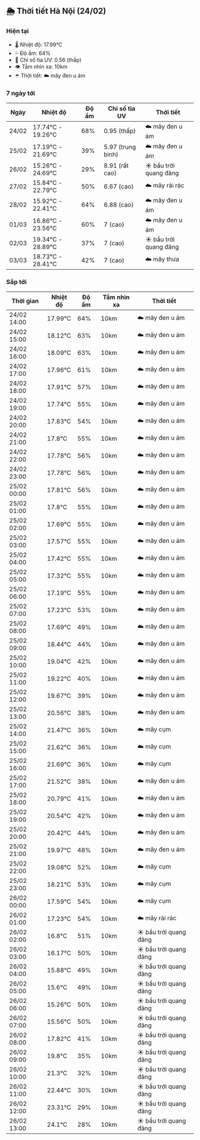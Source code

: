 ## 🌦️ Thời tiết Hà Nội (24/02)

### Hiện tại

- 🌡️ Nhiệt độ: 17.99℃
- 💦 Độ ẩm: 64%
- 🌟 Chỉ số tia UV: 0.56 (thấp)
- 👁️ Tầm nhìn xa: 10km
- ☂️ Thời tiết: ☁️ mây đen u ám

### 7 ngày tới

| Ngày | Nhiệt độ | Độ ẩm | Chỉ số tia UV | Thời tiết |
| --- | --- | --- | --- | --- |
| 24/02 | 17.74℃ - 19.26℃ | 68% | 0.95 (thấp) | ☁️ mây đen u ám |
| 25/02 | 17.19℃ - 21.69℃ | 39% | 5.97 (trung bình) | ☁️ mây đen u ám |
| 26/02 | 15.26℃ - 24.69℃ | 29% | 8.91 (rất cao) | ☀️ bầu trời quang đãng |
| 27/02 | 15.84℃ - 22.79℃ | 50% | 6.67 (cao) | ☁️ mây rải rác |
| 28/02 | 15.92℃ - 22.41℃ | 64% | 6.88 (cao) | ☁️ mây đen u ám |
| 01/03 | 16.86℃ - 23.56℃ | 60% | 7 (cao) | ☁️ mây đen u ám |
| 02/03 | 19.34℃ - 28.89℃ | 37% | 7 (cao) | ☀️ bầu trời quang đãng |
| 03/03 | 18.73℃ - 28.41℃ | 42% | 7 (cao) | ☁️ mây thưa |

### Sắp tới

| Thời gian | Nhiệt độ | Độ ẩm | Tầm nhìn xa | Thời tiết |
| --- | --- | --- | --- | --- |
| 24/02 14:00 | 17.99℃ | 64% | 10km | ☁️ mây đen u ám |
| 24/02 15:00 | 18.12℃ | 63% | 10km | ☁️ mây đen u ám |
| 24/02 16:00 | 18.09℃ | 63% | 10km | ☁️ mây đen u ám |
| 24/02 17:00 | 17.96℃ | 61% | 10km | ☁️ mây đen u ám |
| 24/02 18:00 | 17.91℃ | 57% | 10km | ☁️ mây đen u ám |
| 24/02 19:00 | 17.74℃ | 55% | 10km | ☁️ mây đen u ám |
| 24/02 20:00 | 17.83℃ | 54% | 10km | ☁️ mây đen u ám |
| 24/02 21:00 | 17.8℃ | 55% | 10km | ☁️ mây đen u ám |
| 24/02 22:00 | 17.78℃ | 56% | 10km | ☁️ mây đen u ám |
| 24/02 23:00 | 17.78℃ | 56% | 10km | ☁️ mây đen u ám |
| 25/02 00:00 | 17.81℃ | 56% | 10km | ☁️ mây đen u ám |
| 25/02 01:00 | 17.8℃ | 55% | 10km | ☁️ mây đen u ám |
| 25/02 02:00 | 17.69℃ | 55% | 10km | ☁️ mây đen u ám |
| 25/02 03:00 | 17.57℃ | 55% | 10km | ☁️ mây đen u ám |
| 25/02 04:00 | 17.42℃ | 55% | 10km | ☁️ mây đen u ám |
| 25/02 05:00 | 17.32℃ | 55% | 10km | ☁️ mây đen u ám |
| 25/02 06:00 | 17.19℃ | 55% | 10km | ☁️ mây đen u ám |
| 25/02 07:00 | 17.23℃ | 53% | 10km | ☁️ mây đen u ám |
| 25/02 08:00 | 17.69℃ | 49% | 10km | ☁️ mây đen u ám |
| 25/02 09:00 | 18.44℃ | 44% | 10km | ☁️ mây đen u ám |
| 25/02 10:00 | 19.04℃ | 42% | 10km | ☁️ mây đen u ám |
| 25/02 11:00 | 19.22℃ | 40% | 10km | ☁️ mây đen u ám |
| 25/02 12:00 | 19.67℃ | 39% | 10km | ☁️ mây đen u ám |
| 25/02 13:00 | 20.56℃ | 38% | 10km | ☁️ mây đen u ám |
| 25/02 14:00 | 21.47℃ | 36% | 10km | ☁️ mây cụm |
| 25/02 15:00 | 21.62℃ | 36% | 10km | ☁️ mây cụm |
| 25/02 16:00 | 21.69℃ | 36% | 10km | ☁️ mây cụm |
| 25/02 17:00 | 21.52℃ | 38% | 10km | ☁️ mây đen u ám |
| 25/02 18:00 | 20.79℃ | 41% | 10km | ☁️ mây đen u ám |
| 25/02 19:00 | 20.54℃ | 42% | 10km | ☁️ mây đen u ám |
| 25/02 20:00 | 20.42℃ | 44% | 10km | ☁️ mây đen u ám |
| 25/02 21:00 | 19.97℃ | 48% | 10km | ☁️ mây đen u ám |
| 25/02 22:00 | 19.08℃ | 52% | 10km | ☁️ mây cụm |
| 25/02 23:00 | 18.21℃ | 53% | 10km | ☁️ mây cụm |
| 26/02 00:00 | 17.59℃ | 54% | 10km | ☁️ mây cụm |
| 26/02 01:00 | 17.23℃ | 54% | 10km | ☁️ mây rải rác |
| 26/02 02:00 | 16.8℃ | 51% | 10km | ☀️ bầu trời quang đãng |
| 26/02 03:00 | 16.17℃ | 50% | 10km | ☀️ bầu trời quang đãng |
| 26/02 04:00 | 15.88℃ | 49% | 10km | ☀️ bầu trời quang đãng |
| 26/02 05:00 | 15.6℃ | 49% | 10km | ☀️ bầu trời quang đãng |
| 26/02 06:00 | 15.26℃ | 50% | 10km | ☀️ bầu trời quang đãng |
| 26/02 07:00 | 15.56℃ | 50% | 10km | ☀️ bầu trời quang đãng |
| 26/02 08:00 | 17.82℃ | 41% | 10km | ☀️ bầu trời quang đãng |
| 26/02 09:00 | 19.8℃ | 35% | 10km | ☀️ bầu trời quang đãng |
| 26/02 10:00 | 21.3℃ | 32% | 10km | ☀️ bầu trời quang đãng |
| 26/02 11:00 | 22.44℃ | 30% | 10km | ☀️ bầu trời quang đãng |
| 26/02 12:00 | 23.31℃ | 29% | 10km | ☀️ bầu trời quang đãng |
| 26/02 13:00 | 24.1℃ | 28% | 10km | ☀️ bầu trời quang đãng |
